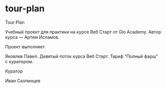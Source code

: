 # tour-plan

Tour Plan

Учебный проект для практики на курсе Веб Старт от Glo Academy. Автор курса — Артем Исламов.

Проект выполняет

Яковлев Павел. Девятый поток курса Веб Старт. Тариф "Полный фарш" с куратором.

Куратор

Иван Скопинцев
